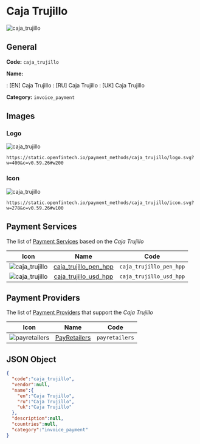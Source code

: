 
# Caja Trujillo 
![caja_trujillo](https://static.openfintech.io/payment_methods/caja_trujillo/logo.svg?w=400&c=v0.59.26#w200)  

## General 
**Code:** `caja_trujillo` 
 
**Name:** 
 
:	[EN] Caja Trujillo 
:	[RU] Caja Trujillo 
:	[UK] Caja Trujillo 
 
**Category:** `invoice_payment` 
 

## Images 

### Logo 
![caja_trujillo](https://static.openfintech.io/payment_methods/caja_trujillo/logo.svg?w=400&c=v0.59.26#w200)  

```
https://static.openfintech.io/payment_methods/caja_trujillo/logo.svg?w=400&c=v0.59.26#w200
```  

### Icon 
![caja_trujillo](https://static.openfintech.io/payment_methods/caja_trujillo/icon.svg?w=278&c=v0.59.26#w100)  

```
https://static.openfintech.io/payment_methods/caja_trujillo/icon.svg?w=278&c=v0.59.26#w100
```  

## Payment Services 
 
The list of [Payment Services](/payment-services/) based on the _Caja Trujillo_ 

|Icon|Name|Code| 
|:---:|:---:|:---:| 
|![caja_trujillo](https://static.openfintech.io/payment_methods/caja_trujillo/icon.svg?w=278&c=v0.59.26#w100) |[caja_trujillo_pen_hpp](/payment-services/caja_trujillo_pen_hpp/)|`caja_trujillo_pen_hpp`| 
|![caja_trujillo](https://static.openfintech.io/payment_methods/caja_trujillo/icon.svg?w=278&c=v0.59.26#w100) |[caja_trujillo_usd_hpp](/payment-services/caja_trujillo_usd_hpp/)|`caja_trujillo_usd_hpp`| 
 

## Payment Providers 
 
The list of [Payment Providers](/payment-providers/) that support the _Caja Trujillo_ 

|Icon|Name|Code| 
|:---:|:---:|:---:| 
|![payretailers](https://static.openfintech.io/payment_providers/payretailers/icon.svg?w=278&c=v0.59.26#w100) |[PayRetailers](/payment-providers/payretailers/)|`payretailers`| 
 

## JSON Object 

```json
{
  "code":"caja_trujillo",
  "vendor":null,
  "name":{
    "en":"Caja Trujillo",
    "ru":"Caja Trujillo",
    "uk":"Caja Trujillo"
  },
  "description":null,
  "countries":null,
  "category":"invoice_payment"
}
```  
